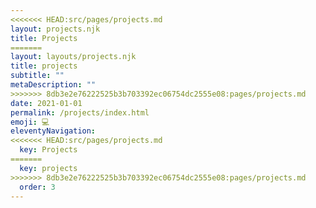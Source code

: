 ```yaml
---
<<<<<<< HEAD:src/pages/projects.md
layout: projects.njk
title: Projects
=======
layout: layouts/projects.njk
title: projects
subtitle: ""
metaDescription: ""
>>>>>>> 8db3e2e76222525b3b703392ec06754dc2555e08:pages/projects.md
date: 2021-01-01
permalink: /projects/index.html
emoji: 💻
eleventyNavigation:
<<<<<<< HEAD:src/pages/projects.md
  key: Projects
=======
  key: projects
>>>>>>> 8db3e2e76222525b3b703392ec06754dc2555e08:pages/projects.md
  order: 3
---
```

